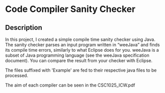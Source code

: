 # Code Compiler Sanity Checker

## Description
In this project, I created a simple compile time sanity checker using Java. The sanity checker parses an input program written in “weeJava” and finds its compile time errors, similarly to what Eclipse does for you. weeJava is a subset of Java programming language (see the weeJava specification document). You can compare the result from your checker with Eclipse.

The files suffixed with 'Example' are fed to their respective java files to be processed. 

The aim of each compiler can be seen in the CSC1025_ICW.pdf
